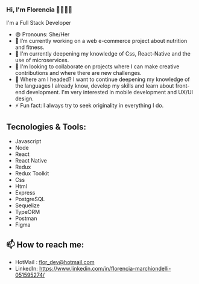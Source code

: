 ### Hi, I'm Florencia 👋👩🏼‍💻
I'm a Full Stack Developer

- 😄 Pronouns: She/Her
- 🔭  I’m currently working on a web e-commerce project about nutrition and fitness.
- 🌱  I'm currently deepening my knowledge of Css, React-Native and the use of microservices.
- 👯  I'm looking to collaborate on projects where I can make creative contributions and where there are new challenges.
- 🚀  Where am I headed? I want to continue deepening my knowledge of the languages I already know, develop my skills and learn about front-end development. I'm very interested in mobile development and UX/UI design.
- ⚡ Fun fact:  I always try to seek originality in everything I do.
## Tecnologies & Tools: 
- Javascript
- Node
- React
- React Native
- Redux
- Redux Toolkit
- Css
- Html
- Express
- PostgreSQL
- Sequelize
- TypeORM
- Postman
- Figma

## 📫 How to reach me: 
- HotMail : flor_dev@hotmail.com
- LinkedIn: https://www.linkedin.com/in/florencia-marchiondelli-051595274/



<!--
**FlorMarchion/FlorMarchion** is a ✨ _special_ ✨ repository because its `README.md` (this file) appears on your GitHub profile.

-->
